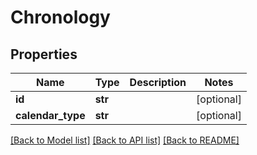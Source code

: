 # Chronology


## Properties
Name | Type | Description | Notes
------------ | ------------- | ------------- | -------------
**id** | **str** |  | [optional] 
**calendar_type** | **str** |  | [optional] 

[[Back to Model list]](../README.md#documentation-for-models) [[Back to API list]](../README.md#documentation-for-api-endpoints) [[Back to README]](../README.md)


